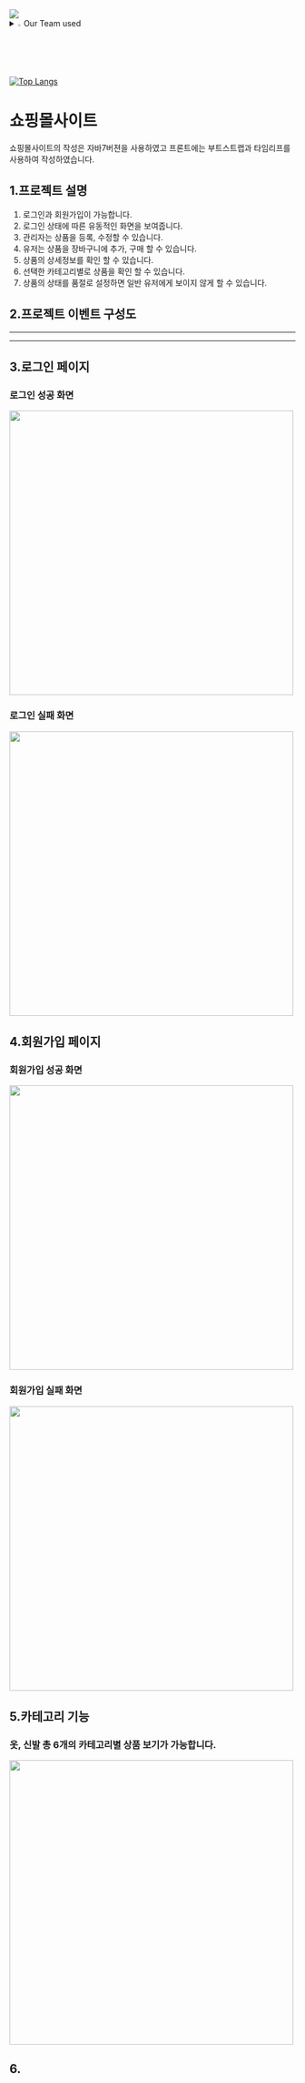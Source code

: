 <img src="https://capsule-render.vercel.app/api?type=waving&color=2E64FE&height=150&section=header&text=WEAVUS%20쇼핑몰%20프로젝트&fontSize=25"/>

<details>
<summary>
<img src="https://raw.githubusercontent.com/Tarikul-Islam-Anik/Animated-Fluent-Emojis/master/Emojis/Hand%20gestures/Eyes.png" alt="Eyes" width="2%" />Our Team used 
</summary>
  <br>
  
![js](https://img.shields.io/badge/HTML-239120?style=for-the-badge&logo=html5&logoColor=white)
![js](https://img.shields.io/badge/Java-ED8B00?style=for-the-badge&logo=openjdk&logoColor=white) 
![js](https://img.shields.io/badge/CSS-239120?&style=for-the-badge&logo=css3&logoColor=white) 
![js](https://img.shields.io/badge/MySQL-005C84?style=for-the-badge&logo=mysql&logoColor=white) 
![js](https://img.shields.io/badge/springboot-6DB33F?style=for-the-badge&logo=springboot&logoColor=white) 
![js](https://img.shields.io/badge/thymeleaf-005F0F?style=for-the-badge&logo=thymeleaf&logoColor=white)
![js](https://img.shields.io/badge/Bootstrap-563D7C?style=for-the-badge&logo=bootstrap&logoColor=white)

</details>

[![Top Langs](https://github-readme-stats.vercel.app/api/top-langs/?username=JSH95&layout=donut-vertical&exclude_repo=BookRental,TestTranslatorBack,ClassManagement,test_repo,testrepo,weavusmanage)](https://github.com/anuraghazra/github-readme-stats)


# 쇼핑몰사이트

쇼핑몰사이트의 작성은 자바7버젼을 사용하였고 프론트에는 부트스트랩과 타임리프를 사용하여 작성하였습니다.

## 1.프로젝트 설명

1. 로그인과 회원가입이 가능합니다.
2. 로그인 상태에 따른 유동적인 화면을 보여줍니다.
3. 관리자는 상품을 등록, 수정할 수 있습니다.
4. 유저는 상품을 장바구니에 추가, 구매 할 수 있습니다.
5. 상품의 상세정보를 확인 할 수 있습니다.
6. 선택한 카테고리별로 상품을 확인 할 수 있습니다.
7. 상품의 상태를 품절로 설정하면 일반 유저에게 보이지 않게 할 수 있습니다.

## 2.프로젝트 이벤트 구성도
---
---

## 3.로그인 페이지
### 로그인 성공 화면
<img src="https://github.com/JSH95/weavus-shop/assets/153478886/5e7c8cb2-cb5e-4416-8484-6ab553cd408b" width="500" height="500"/></img>
### 로그인 실패 화면
<img src="https://github.com/JSH95/weavus-shop/assets/153478886/d4dd1c0f-9a79-4def-9fb4-c2a3b295e552" width="500" height="500"/></img>
## 4.회원가입 페이지
### 회원가입 성공 화면
<img src="https://github.com/JSH95/weavus-shop/assets/153478886/e1f932b2-6b04-453a-a368-9d1d0023ac85" width="500" height="500"/></img>
### 회원가입 실패 화면
<img src="https://github.com/JSH95/weavus-shop/assets/153478886/9959f291-4b5f-4962-aa1d-73306dd74a70" width="500" height="500"/></img>
## 5.카테고리 기능
### 옷, 신발 총 6개의 카테고리별 상품 보기가 가능합니다.
<img src="https://github.com/JSH95/weavus-shop/assets/153478886/716807e3-d3c7-465c-9f6c-174fd6b6279c" width="500" height="500"/></img>
## 6.


